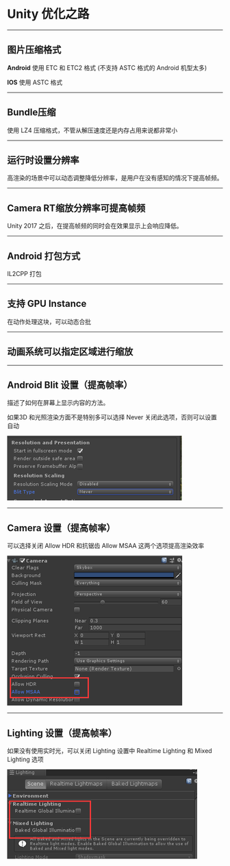 # Unity 优化之路

---

## **图片压缩格式**

**Android**
使用 ETC 和 ETC2 格式 (不支持 ASTC 格式的 Android 机型太多)

**IOS** 
使用 ASTC 格式

---

## **Bundle压缩**

使用 LZ4 压缩格式，不管从解压速度还是内存占用来说都非常小

---

## **运行时设置分辨率**

高渲染的场景中可以动态调整降低分辨率，是用户在没有感知的情况下提高帧频。

---

## **Camera RT缩放分辨率可提高帧频**

Unity 2017 之后，在提高帧频的同时会在效果显示上会响应降低。

---

## **Android 打包方式**

IL2CPP 打包

---

## **支持 GPU Instance**

在动作处理这块，可以动态合批

---

## **动画系统可以指定区域进行缩放**

---

## **Android Blit 设置（提高帧率）**

描述了如何在屏幕上显示内容的方法。

如果3D 和光照渲染方面不是特别多可以选择 Never 关闭此选项，否则可以设置自动

![avatar](Images/Unity-优化/BlitType.jpg)

---

## **Camera 设置（提高帧率）**

可以选择关闭 Allow HDR 和抗锯齿 Allow MSAA 这两个选项提高渲染效率

![avatar](Images/Unity-优化/Camera-HDR.jpg)

---

## **Lighting 设置（提高帧率）**

如果没有使用实时光，可以关闭 Lighting 设置中 Realtime Lighting 和 Mixed Lighting 选项

![avatar](Images/Unity-优化/Lighting-Setting.jpg)


